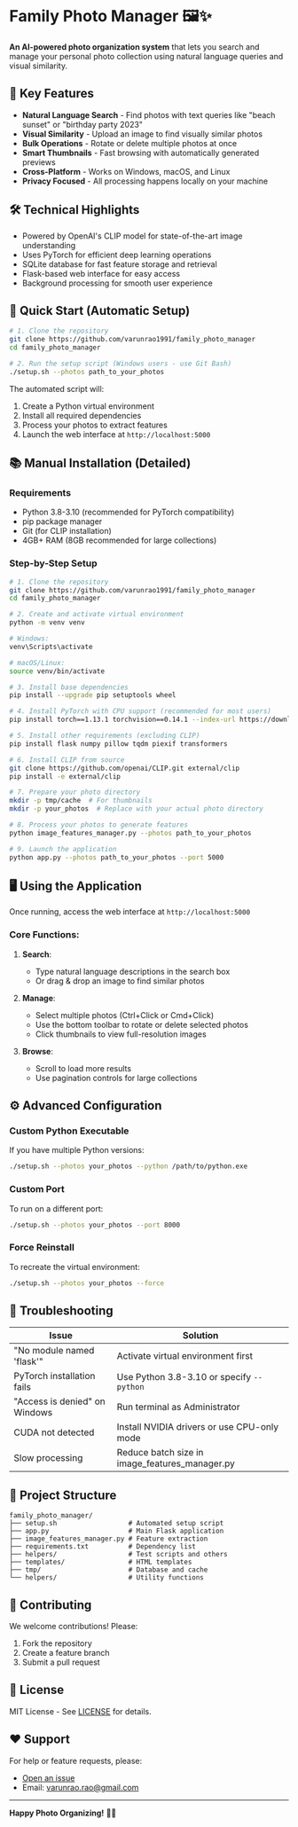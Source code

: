# Family Photo Manager 🖼️✨

**An AI-powered photo organization system** that lets you search and manage your personal photo collection using natural language queries and visual similarity.

## 🌟 Key Features

- **Natural Language Search** - Find photos with text queries like "beach sunset" or "birthday party 2023"
- **Visual Similarity** - Upload an image to find visually similar photos
- **Bulk Operations** - Rotate or delete multiple photos at once
- **Smart Thumbnails** - Fast browsing with automatically generated previews
- **Cross-Platform** - Works on Windows, macOS, and Linux
- **Privacy Focused** - All processing happens locally on your machine

## 🛠️ Technical Highlights

- Powered by OpenAI's CLIP model for state-of-the-art image understanding
- Uses PyTorch for efficient deep learning operations
- SQLite database for fast feature storage and retrieval
- Flask-based web interface for easy access
- Background processing for smooth user experience

## 🚀 Quick Start (Automatic Setup)

```bash
# 1. Clone the repository
git clone https://github.com/varunrao1991/family_photo_manager
cd family_photo_manager

# 2. Run the setup script (Windows users - use Git Bash)
./setup.sh --photos path_to_your_photos
```

The automated script will:
1. Create a Python virtual environment
2. Install all required dependencies
3. Process your photos to extract features
4. Launch the web interface at `http://localhost:5000`

## 📚 Manual Installation (Detailed)

### Requirements
- Python 3.8-3.10 (recommended for PyTorch compatibility)
- pip package manager
- Git (for CLIP installation)
- 4GB+ RAM (8GB recommended for large collections)

### Step-by-Step Setup

```bash
# 1. Clone the repository
git clone https://github.com/varunrao1991/family_photo_manager
cd family_photo_manager

# 2. Create and activate virtual environment
python -m venv venv

# Windows:
venv\Scripts\activate

# macOS/Linux:
source venv/bin/activate

# 3. Install base dependencies
pip install --upgrade pip setuptools wheel

# 4. Install PyTorch with CPU support (recommended for most users)
pip install torch==1.13.1 torchvision==0.14.1 --index-url https://download.pytorch.org/whl/cpu

# 5. Install other requirements (excluding CLIP)
pip install flask numpy pillow tqdm piexif transformers

# 6. Install CLIP from source
git clone https://github.com/openai/CLIP.git external/clip
pip install -e external/clip

# 7. Prepare your photo directory
mkdir -p tmp/cache  # For thumbnails
mkdir -p your_photos  # Replace with your actual photo directory

# 8. Process your photos to generate features
python image_features_manager.py --photos path_to_your_photos

# 9. Launch the application
python app.py --photos path_to_your_photos --port 5000
```

## 🖥️ Using the Application

Once running, access the web interface at `http://localhost:5000`

### Core Functions:
1. **Search**:
   - Type natural language descriptions in the search box
   - Or drag & drop an image to find similar photos

2. **Manage**:
   - Select multiple photos (Ctrl+Click or Cmd+Click)
   - Use the bottom toolbar to rotate or delete selected photos
   - Click thumbnails to view full-resolution images

3. **Browse**:
   - Scroll to load more results
   - Use pagination controls for large collections

## ⚙️ Advanced Configuration

### Custom Python Executable
If you have multiple Python versions:
```bash
./setup.sh --photos your_photos --python /path/to/python.exe
```

### Custom Port
To run on a different port:
```bash
./setup.sh --photos your_photos --port 8000
```

### Force Reinstall
To recreate the virtual environment:
```bash
./setup.sh --photos your_photos --force
```

## 🐛 Troubleshooting

| Issue | Solution |
|-------|----------|
| "No module named 'flask'" | Activate virtual environment first |
| PyTorch installation fails | Use Python 3.8-3.10 or specify `--python` |
| "Access is denied" on Windows | Run terminal as Administrator |
| CUDA not detected | Install NVIDIA drivers or use CPU-only mode |
| Slow processing | Reduce batch size in image_features_manager.py |

## 📂 Project Structure

```
family_photo_manager/
├── setup.sh                  # Automated setup script
├── app.py                    # Main Flask application
├── image_features_manager.py # Feature extraction
├── requirements.txt          # Dependency list
├── helpers/                  # Test scripts and others
├── templates/                # HTML templates
├── tmp/                      # Database and cache
└── helpers/                  # Utility functions
```

## 🤝 Contributing

We welcome contributions! Please:
1. Fork the repository
2. Create a feature branch
3. Submit a pull request

## 📜 License

MIT License - See [LICENSE](LICENSE) for details.

## ❤️ Support

For help or feature requests, please:
- [Open an issue](https://github.com/varunrao1991/family_photo_manager/issues)
- Email: varunrao.rao@gmail.com

---

**Happy Photo Organizing!** 📸✨